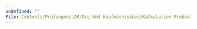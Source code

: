 ```yaml
---
undefined: ""
File: Contents/Prüfungen/LAP/Org Und Kaufmännisches/Kalkulation Produkte und Stundensätze.md
---
```

